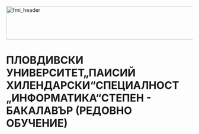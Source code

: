 <img width="988" height="90" alt="fmi_header" src="https://github.com/user-attachments/assets/7e7279f8-94d9-46f3-aae9-e4c9e150fa67" />

# ПЛОВДИВСКИ УНИВЕРСИТЕТ„ПАИСИЙ ХИЛЕНДАРСКИ“СПЕЦИАЛНОСТ „ИНФОРМАТИКА“СТЕПЕН - БАКАЛАВЪР (РЕДОВНО ОБУЧЕНИЕ)
